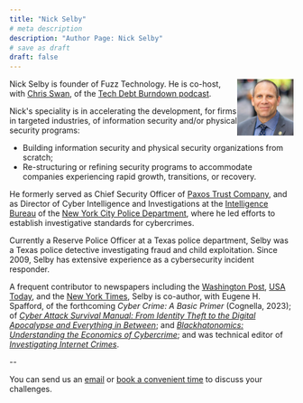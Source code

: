 ```yaml
---
title: "Nick Selby"
# meta description
description: "Author Page: Nick Selby"
# save as draft
draft: false
---
```


<img align="right" width="100" src="/images/nick-selby_intel.jpeg">Nick Selby is founder of Fuzz Technology. He is co-host, with [Chris Swan](http://blog.thestateofme.com/), of the [Tech Debt Burndown podcast](https://techdebtburndown.com).

Nick's speciality is in accelerating the development, for firms in targeted industries, of information security and/or physical security programs: 

 - Building information security and physical security organizations from scratch;
 - Re-structuring or refining security programs to accommodate companies experiencing rapid growth, transitions, or recovery.

He formerly served as Chief Security Officer of [Paxos Trust Company](https://paxos.com), and as Director of Cyber Intelligence and Investigations at the [Intelligence Bureau](https://www1.nyc.gov/site/nypd/bureaus/investigative/intelligence.page) of the [New York City Police Department](https://www1.nyc.gov/site/nypd/index.page), where he led efforts to establish investigative standards for cybercrimes. 

Currently a Reserve Police Officer at a Texas police department, Selby was a Texas police detective investigating fraud and child exploitation. Since 2009, Selby has extensive experience as a cybersecurity incident responder. 

A frequent contributor to newspapers including the [Washington Post](https://www.washingtonpost.com/posteverything/wp/2017/04/21/local-police-dont-go-after-most-cybercriminals-we-need-better-training/), [USA Today](https://www.usatoday.com/story/opinion/2018/07/27/cell-phone-number-more-important-less-secure-twitter-password-column/820232002/), and the [New York Times](https://www.nytimes.com/2016/07/09/opinion/bad-guys-win-if-the-police-reject-protests.html), Selby is co-author, with Eugene H. Spafford, of the forthcoming *Cyber Crime: A Basic Primer* (Cognella, 2023); of *[Cyber Attack Survival Manual: From Identity Theft to the Digital Apocalypse and Everything in Between](https://www.amazon.com/dp/1681886545?ie=UTF8&n=133140011)*; and *[Blackhatonomics: Understanding the Economics of Cybercrime](https://www.amazon.com/Blackhatonomics-Inside-Look-Economics-Cybercrime/dp/1597497401)*; and was technical editor of *[Investigating Internet Crimes](https://www.amazon.com/Investigating-Internet-Crimes-Introduction-Cyberspace-dp-0124078176/dp/0124078176/ref=mt_other?_encoding=UTF8&me=&qid=)*.

--

You can send us an [email](/contact) or [book a convenient time](https://calendly.com/fuzztechnology) to discuss your challenges.
